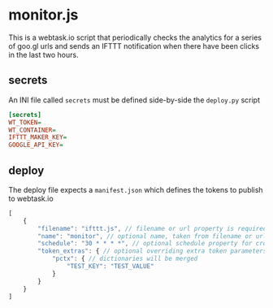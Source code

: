 # monitor.js

This is a webtask.io script that periodically checks the analytics for a series of goo.gl urls and sends an IFTTT notification when there have been clicks in the last two hours.

## secrets

An INI file called `secrets` must be defined side-by-side the `deploy.py` script

```ini
[secrets]
WT_TOKEN=
WT_CONTAINER=
IFTTT_MAKER_KEY=
GOOGLE_API_KEY=
```

## deploy

The deploy file expects a `manifest.json` which defines the tokens to publish to webtask.io

```javascript
[
    {
        "filename": "ifttt.js", // filename or url property is required
        "name": "monitor", // optional name, taken from filename or url otherwise
        "schedule": "30 * * * *", // optional schedule property for cron jobs
        "token_extras": { // optional overriding extra token parameters see: https://webtask.io/docs/api_issue
            "pctx": { // dictionaries will be merged
                "TEST_KEY": "TEST_VALUE"
            }
        }
    }
]
```
